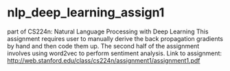 # nlp_deep_learning_assign1
part of CS224n: Natural Language Processing with Deep Learning
This assignment requires user to manually derive the back propagation gradients by hand and then code them up.
The second half of the assignment involves using word2vec to perform sentiment analysis.
Link to assignment: 
http://web.stanford.edu/class/cs224n/assignment1/assignment1.pdf
